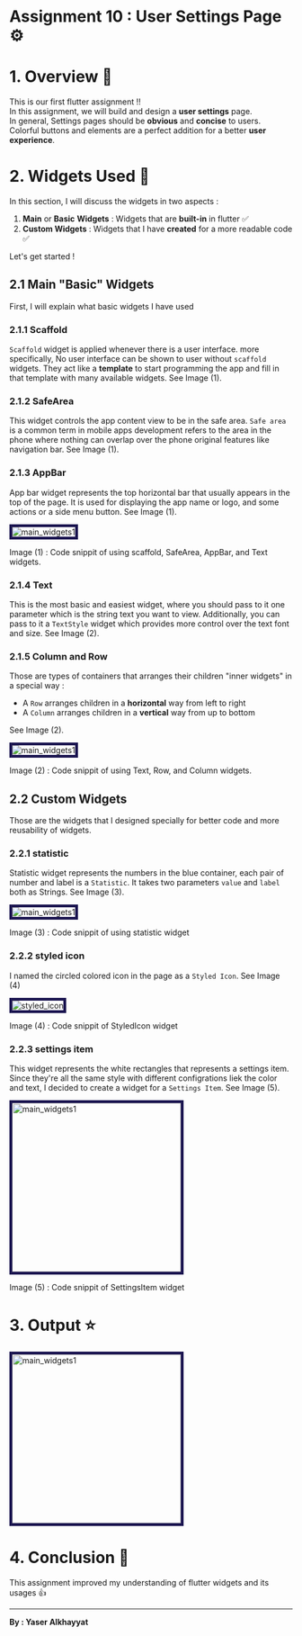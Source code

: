 # Assignment 10 : User Settings Page ⚙️

# 1. Overview 📖
This is our first flutter assignment !!\
In this assignment, we will build and design a **user settings** page.\
In general, Settings pages should be **obvious** and **concise** to users.\
Colorful buttons and elements are a perfect addition for a better **user experience**.

# 2. Widgets Used 🎨
In this section, I will discuss the widgets in two aspects :
1. **Main** or **Basic** **Widgets** : Widgets that are **built-in** in flutter ✅
2. **Custom Widgets** : Widgets that I have **created** for a more readable code ✅

Let's get started !

## 2.1 Main "Basic" Widgets
First, I will explain what basic widgets I have used

### 2.1.1 Scaffold
`Scaffold` widget is applied whenever there is a user interface. more specifically, No user interface can be shown to user without `scaffold` widgets. They act like a **template** to start programming the app and fill in that template with many available widgets. See Image (1).

### 2.1.2 SafeArea
This widget controls the app content view to be in the safe area. `Safe area` is a common term in mobile apps development refers to the area in the phone where nothing can overlap over the phone original features like navigation bar. See Image (1).

### 2.1.3 AppBar
App bar widget represents the top horizontal bar that usually appears in the top of the page. It is used for displaying the app name or logo, and some actions or a side menu button. See Image (1).

<img src='./readme_media/main_widgets1.png' alt='main_widgets1' style='border: 5px solid #1c1651'>

Image (1) : Code snippit of using scaffold, SafeArea, AppBar, and Text widgets.

### 2.1.4 Text
This is the most basic and easiest widget, where you should pass to it one parameter which is the string text you want to view. Additionally, you can pass to it a `TextStyle` widget which provides more control over the text font and size. See Image (2).

### 2.1.5 Column and Row
Those are types of containers that arranges their children "inner widgets" in a special way :

- A `Row` arranges children in a **horizontal** way from left to right
- A `Column` arranges children in a **vertical** way from up to bottom

See Image (2).

<img src='./readme_media/main_widgets2.png' alt='main_widgets1' style='border: 5px solid #1c1651;'>

Image (2) : Code snippit of using Text, Row, and Column widgets.

## 2.2 Custom Widgets
Those are the widgets that I designed specially for better code and more reusability of widgets.

### 2.2.1 statistic
Statistic widget represents the numbers in the blue container, each pair of number and label is a `Statistic`.
It takes two parameters `value` and `label` both as Strings. See Image (3).

<img src='./readme_media/statistic.png' alt='main_widgets1' style='border: 5px solid #1c1651'>

Image (3) : Code snippit of using statistic widget

### 2.2.2 styled icon
I named the circled colored icon in the page as a `Styled Icon`. See Image (4)

<img src='./readme_media/styled_icon.png' alt='styled_icon' style='border: 5px solid #1c1651'>

Image (4) : Code snippit of StyledIcon widget

### 2.2.3 settings item
This widget represents the white rectangles that represents a settings item. Since they're all the same style with different configrations liek the color and text, I decided to create a widget for a `Settings Item`. See Image (5).

<img src='./readme_media/settings_item.png' alt='main_widgets1' style='border: 5px solid #1c1651' width=300>

Image (5) : Code snippit of SettingsItem widget

# 3. Output ⭐
<img src='./readme_media/output.png' alt='main_widgets1' style='border: 5px solid #1c1651' width=300>

<br>

# 4. Conclusion 🏁
This assignment improved my understanding of flutter widgets and its usages 👍

<hr>

**By : Yaser Alkhayyat**